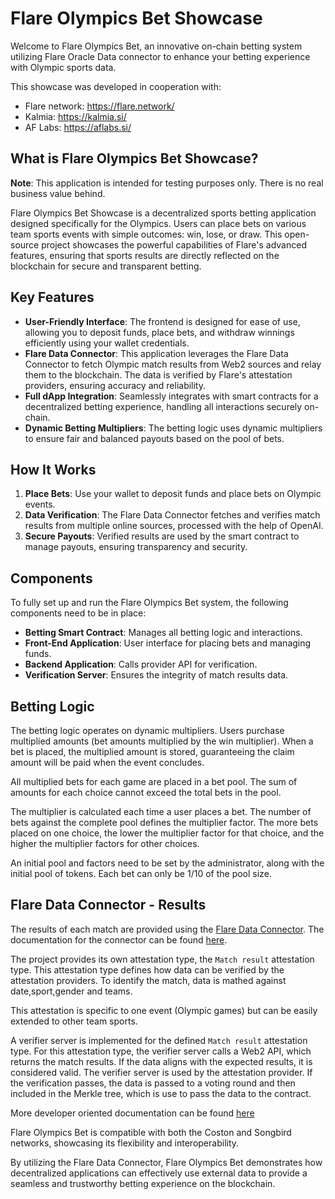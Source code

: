 
# Flare Olympics Bet Showcase

Welcome to Flare Olympics Bet, an innovative on-chain betting system utilizing Flare Oracle Data connector to enhance your betting experience with Olympic sports data.

This showcase was developed in cooperation with:

- Flare network: https://flare.network/
- Kalmia: https://kalmia.si/
- AF Labs: https://aflabs.si/

## What is Flare Olympics Bet Showcase?

**Note**: This application is intended for testing purposes only. There is no real business value behind.

Flare Olympics Bet Showcase is a decentralized sports betting application designed specifically for the Olympics. Users can place bets on various team sports events with simple outcomes: win, lose, or draw. This open-source project showcases the powerful capabilities of Flare's advanced features, ensuring that sports results are directly reflected on the blockchain for secure and transparent betting.

## Key Features

- **User-Friendly Interface**: The frontend is designed for ease of use, allowing you to deposit funds, place bets, and withdraw winnings efficiently using your wallet credentials.
- **Flare Data Connector**: This application leverages the Flare Data Connector to fetch Olympic match results from Web2 sources and relay them to the blockchain. The data is verified by Flare's attestation providers, ensuring accuracy and reliability.
- **Full dApp Integration**: Seamlessly integrates with smart contracts for a decentralized betting experience, handling all interactions securely on-chain.
- **Dynamic Betting Multipliers**: The betting logic uses dynamic multipliers to ensure fair and balanced payouts based on the pool of bets.

## How It Works

1. **Place Bets**: Use your wallet to deposit funds and place bets on Olympic events.
2. **Data Verification**: The Flare Data Connector fetches and verifies match results from multiple online sources, processed with the help of OpenAI.
3. **Secure Payouts**: Verified results are used by the smart contract to manage payouts, ensuring transparency and security.

## Components

To fully set up and run the Flare Olympics Bet system, the following components need to be in place:

- **Betting Smart Contract**: Manages all betting logic and interactions.
- **Front-End Application**: User interface for placing bets and managing funds.
- **Backend Application**: Calls provider API for verification.
- **Verification Server**: Ensures the integrity of match results data.

## Betting Logic

The betting logic operates on dynamic multipliers. Users purchase multiplied amounts (bet amounts multiplied by the win multiplier). When a bet is placed, the multiplied amount is stored, guaranteeing the claim amount will be paid when the event concludes.

All multiplied bets for each game are placed in a bet pool. The sum of amounts for each choice cannot exceed the total bets in the pool.

The multiplier is calculated each time a user places a bet. The number of bets against the complete pool defines the multiplier factor. The more bets placed on one choice, the lower the multiplier factor for that choice, and the higher the multiplier factors for other choices.

An initial pool and factors need to be set by the administrator, along with the initial pool of tokens. Each bet can only be 1/10 of the pool size.

## Flare Data Connector - Results

The results of each match are provided using the [Flare Data Connector](https://flare.network/dataconnector/). The documentation for the connector can be found [here](https://docs.flare.network/tech/state-connector/).

The project provides its own attestation type, the `Match result` attestation type. This attestation type defines how data can be verified by the attestation providers. To identify the match, data is mathed against date,sport,gender and teams.

This attestation is specific to one event (Olympic games) but can be easily extended to other team sports.

A verifier server is implemented for the defined `Match result` attestation type. For this attestation type, the verifier server calls a Web2 API, which returns the match results. If the data aligns with the expected results, it is considered valid. The verifier server is used by the attestation provider. If the verification passes, the data is passed to a voting round and then included in the Merkle tree, which is use to pass the data to the contract.

More developer oriented documentation can be found [here](https://github.com/flare-foundation/songbird-state-connector-protocol/blob/main/README.md)

Flare Olympics Bet is compatible with both the Coston and Songbird networks, showcasing its flexibility and interoperability.

By utilizing the Flare Data Connector, Flare Olympics Bet demonstrates how decentralized applications can effectively use external data to provide a seamless and trustworthy betting experience on the blockchain.
```